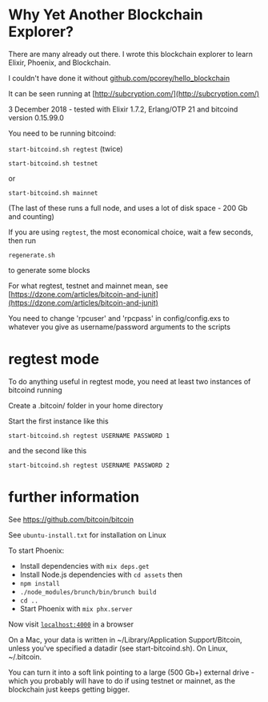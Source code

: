 # Why Yet Another Blockchain Explorer?

There are many already out there. I wrote this blockchain
explorer to learn Elixir, Phoenix, and Blockchain.

I couldn't have done it without [github.com/pcorey/hello_blockchain](https://github.com/pcorey/hello_blockchain)

It can be seen running at [http://subcryption.com/](http://subcryption.com/)

3 December 2018 - tested with Elixir 1.7.2, Erlang/OTP 21 and bitcoind version 0.15.99.0

You need to be running bitcoind:

`start-bitcoind.sh regtest` (twice)

`start-bitcoind.sh testnet`

or

`start-bitcoind.sh mainnet`

(The last of these runs a full node, and uses a lot of disk space - 200 Gb and counting)

If you are using `regtest`, the most economical choice, wait a few seconds, then run

`regenerate.sh`

to generate some blocks

For what regtest, testnet and mainnet mean, see
[https://dzone.com/articles/bitcoin-and-junit](https://dzone.com/articles/bitcoin-and-junit)

You need to change 'rpcuser' and 'rpcpass' in config/config.exs to whatever you give as username/password arguments to the scripts

# regtest mode

To do anything useful in regtest mode, you need at least two instances of bitcoind running

Create a .bitcoin/ folder in your home directory

Start the first instance like this

`start-bitcoind.sh regtest USERNAME PASSWORD 1`

and the second like this

`start-bitcoind.sh regtest USERNAME PASSWORD 2`

# further information

See https://github.com/bitcoin/bitcoin

See `ubuntu-install.txt` for installation on Linux

To start Phoenix:

  * Install dependencies with `mix deps.get`
  * Install Node.js dependencies with `cd assets` then
  * `npm install`
  * `./node_modules/brunch/bin/brunch build`
  * `cd ..`
  * Start Phoenix with `mix phx.server`

Now visit [`localhost:4000`](http://localhost:4000) in a browser

On a Mac, your data is written in ~/Library/Application Support/Bitcoin,
unless you've specified a datadir (see start-bitcoind.sh). On Linux, ~/.bitcoin.

You can turn it into a soft link pointing to a large (500 Gb+) external
drive - which you probably will have to do if using testnet or mainnet,
as the blockchain just keeps getting bigger.
